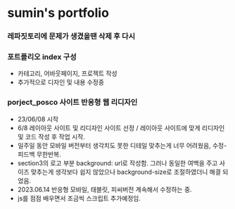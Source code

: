 # sumin's portfolio #

### 레파짓토리에 문제가 생겼을땐 삭제 후 다시 

### 포트폴리오 index 구성 ###
- 카테고리, 어바웃페이지, 프로젝트 작성
- 추가적으로 디자인 및 내용 수정중
 

### porject_posco 사이트 반응형 웹 리디자인 ###
- 23/06/08 시작
- 6/8 레이아웃 사이트 및 리디자인 사이트 선정 /  레이아웃 사이트에 맞게 리디자인 및 코드 작성 후 작업 시작.
- 일주일 동안 모바일 버전부터 생각치도 못한 디테일  맞추는게 너무 어려웠음, 수정-피드백 무한반복. 
- section3의 로고 부분 background: url로 작성함. 그러나 동일한 여백을 주고 사이즈 맞추는게 생각보다 쉽지 않았으나 background-size로 조절하였더니 해결 되었음.
- 2023.06.14 반응형 모바일, 태블릿, 피씨버전 계속해서 수정하는 중.
- js를 점점 배우면서 조금씩 스크립트 추가예정임. 
